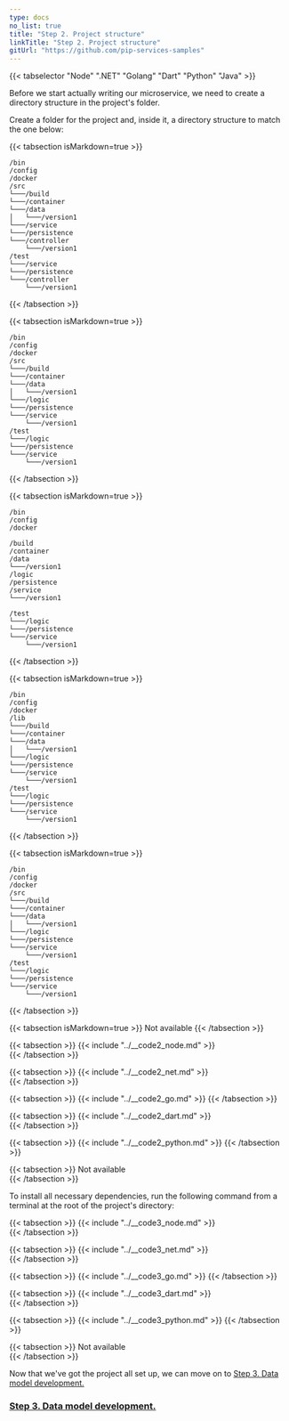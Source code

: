 ```yaml
---
type: docs
no_list: true
title: "Step 2. Project structure"
linkTitle: "Step 2. Project structure" 
gitUrl: "https://github.com/pip-services-samples"
---
```


{{< tabselector "Node" ".NET" "Golang" "Dart" "Python" "Java" >}}

Before we start actually writing our microservice, we need to create a directory structure in the project's folder.

Create a folder for the project and, inside it, a directory structure to match the one below:

{{< tabsection isMarkdown=true >}}

```
/bin
/config
/docker
/src
└───/build
└───/container
└───/data
│   └───/version1
└───/service
└───/persistence
└───/controller
    └───/version1
/test
└───/service
└───/persistence
└───/controller
    └───/version1

```
{{< /tabsection >}}

{{< tabsection isMarkdown=true >}}

```
/bin
/config
/docker
/src
└───/build
└───/container
└───/data
│   └───/version1
└───/logic
└───/persistence
└───/service
    └───/version1
/test
└───/logic
└───/persistence
└───/service
    └───/version1

```
{{< /tabsection >}}

{{< tabsection isMarkdown=true >}}

```
/bin
/config
/docker

/build
/container
/data
└───/version1
/logic
/persistence
/service
└───/version1

/test
└───/logic
└───/persistence
└───/service
    └───/version1

```
{{< /tabsection >}}

{{< tabsection isMarkdown=true >}}

```
/bin
/config
/docker
/lib
└───/build
└───/container
└───/data
│   └───/version1
└───/logic
└───/persistence
└───/service
    └───/version1
/test
└───/logic
└───/persistence
└───/service
    └───/version1

```
{{< /tabsection >}}

{{< tabsection isMarkdown=true >}}

```
/bin
/config
/docker
/src
└───/build
└───/container
└───/data
│   └───/version1
└───/logic
└───/persistence
└───/service
    └───/version1
/test
└───/logic
└───/persistence
└───/service
    └───/version1

```
{{< /tabsection >}}

{{< tabsection isMarkdown=true >}}
Not available
{{< /tabsection >}}


{{< tabsection >}}
  {{< include "../__code2_node.md" >}}  
{{< /tabsection >}}

{{< tabsection >}}
  {{< include "../__code2_net.md" >}}    
{{< /tabsection >}}

{{< tabsection >}}
  {{< include "../__code2_go.md" >}}
{{< /tabsection >}}

{{< tabsection >}}
  {{< include "../__code2_dart.md" >}}    
{{< /tabsection >}}

{{< tabsection >}}
  {{< include "../__code2_python.md" >}}
{{< /tabsection >}}

{{< tabsection >}}
  Not available  
{{< /tabsection >}}


To install all necessary dependencies, run the following command from a terminal at the root of the project's directory:

{{< tabsection >}}
  {{< include "../__code3_node.md" >}}  
{{< /tabsection >}}

{{< tabsection >}}
  {{< include "../__code3_net.md" >}}    
{{< /tabsection >}}

{{< tabsection >}}
  {{< include "../__code3_go.md" >}}
{{< /tabsection >}}

{{< tabsection >}}
  {{< include "../__code3_dart.md" >}}    
{{< /tabsection >}}

{{< tabsection >}}
  {{< include "../__code3_python.md" >}}
{{< /tabsection >}}

{{< tabsection >}}
  Not available  
{{< /tabsection >}}



Now that we've got the project all set up, we can move on to [Step 3. Data model development.](../step2)

<span class="hide-title-link">

### [Step 3. Data model development.](../step2)

</span>
